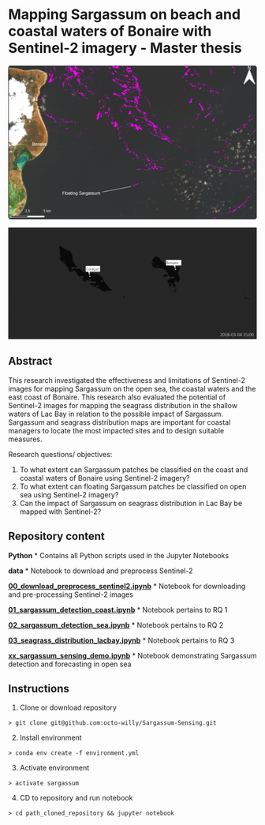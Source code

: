 # Mapping Sargassum on beach and coastal waters of Bonaire with Sentinel-2 imagery  - Master thesis

<p align="center">
  <img width="800" src="figures/sargassum_20180304.png">
</p>

<p align="center">
  <img width="800" src="figures/sargassum_hycom.gif">
</p>

## Abstract
This research investigated the effectiveness and limitations of Sentinel-2 images for mapping Sargassum on the open sea, the coastal waters and the east coast of Bonaire. This research also evaluated the potential of Sentinel-2 images for mapping the seagrass distribution in the shallow waters of Lac Bay in relation to the possible impact of Sargassum. Sargassum and seagrass distribution maps are important for coastal managers to locate the most impacted sites and to design suitable measures.

Research questions/ objectives:
1. To what extent can Sargassum patches be classified on the coast and coastal waters of Bonaire using Sentinel-2 imagery? 
2. To what extent can floating Sargassum patches be classified on open sea using Sentinel-2 imagery? 
3. Can the impact of Sargassum on seagrass distribution in Lac Bay be mapped with Sentinel-2?

## Repository content

<b>Python</b>
	* Contains all Python scripts used in the Jupyter Notebooks
	
<b>data</b>
	*  Notebook to download and preprocess Sentinel-2

<b>[00_download_preprocess_sentinel2.ipynb](https://github.com/octo-willy/Sargassum-Sensing/blob/master/00_download_preprocess_sentinel2.ipynb "00_download_preprocess_sentinel2.ipynb")</b>
	*  Notebook for downloading and pre-processing Sentinel-2 images	

<b>[01_sargassum_detection_coast.ipynb](https://github.com/octo-willy/Sargassum-Sensing/blob/master/01_sargassum_detection_coast.ipynb "01_sargassum_detection_coast.ipynb")</b>
	*  Notebook pertains to RQ 1
	
<b>[02_sargassum_detection_sea.ipynb](https://github.com/octo-willy/Sargassum-Sensing/blob/master/02_sargassum_detection_sea.ipynb "02_sargassum_detection_sea.ipynb")</b>
	*  Notebook pertains to RQ 2

<b>[03_seagrass_distribution_lacbay.ipynb](https://github.com/octo-willy/Sargassum-Sensing/blob/master/03_seagrass_distribution_lacbay.ipynb "03_seagrass_distribution_lacbay.ipynb")</b>
	*  Notebook pertains to RQ 3

<b>[xx_sargassum_sensing_demo.ipynb](https://github.com/octo-willy/Sargassum-Sensing/blob/master/xx_sargassum_sensing_demo.ipynb "xx_sargassum_sensing_demo.ipynb")</b>
	*  Notebook demonstrating Sargassum detection and forecasting in open sea

## Instructions
    
1. Clone or download repository
```shell 
> git clone git@github.com:octo-willy/Sargassum-Sensing.git
```
2. Install environment
```shell 
> conda env create -f environment.yml
```
3. Activate environment
```shell 
> activate sargassum
```
4. CD to repository and run notebook</b>
```shell 
> cd path_cloned_repository && jupyter notebook
```
